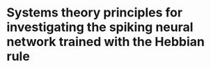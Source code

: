 # __Systems theory principles for investigating the spiking neural network trained with the Hebbian rule__
